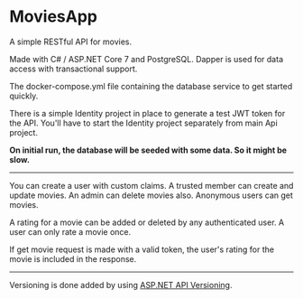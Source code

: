 # MoviesApp

A simple RESTful API for movies.

Made with C# / ASP.NET Core 7 and PostgreSQL.
Dapper is used for data access with transactional support.

The docker-compose.yml file containing the database service to get started quickly.

There is a simple Identity project in place to generate a test JWT
token for the API. You'll have to start the Identity project separately from main Api project.

__On initial run, the database will be seeded with some data. So it might be slow.__

---

You can create a user with custom claims. A trusted member can create and update movies.
An admin can delete movies also. Anonymous users can get movies.

A rating for a movie can be added or deleted by any authenticated user. A user can only rate a movie once.

If get movie request is made with a valid token, the user's rating for the movie is included in the response.

---

Versioning is done added by using [ASP.NET API Versioning](https://github.com/dotnet/aspnet-api-versioning).